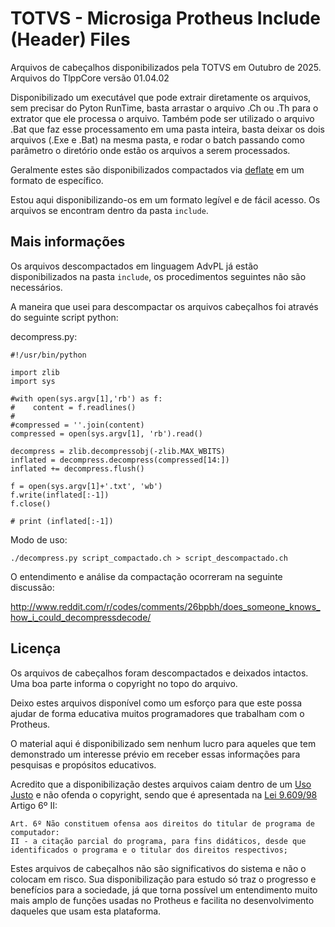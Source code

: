 TOTVS - Microsiga Protheus Include (Header) Files
=================================================

Arquivos de cabeçalhos disponibilizados pela TOTVS em Outubro de 2025.
Arquivos do TlppCore versão 01.04.02

Disponibilizado um executável que pode extrair diretamente os arquivos, sem precisar do Pyton RunTime, basta arrastar o arquivo .Ch ou .Th para o extrator que ele processa o arquivo. Também pode ser utilizado o arquivo .Bat que faz esse processamento em uma pasta inteira, basta deixar os dois arquivos (.Exe e .Bat) na mesma pasta, e rodar o batch passando como parâmetro o diretório onde estão os arquivos a serem processados.

Geralmente estes são disponibilizados compactados via [deflate](https://en.wikipedia.org/wiki/DEFLATE) em um formato de específico.

Estou aqui disponibilizando-os em um formato legível e de fácil acesso. Os arquivos se encontram dentro da pasta `include`.

## Mais informações

Os arquivos descompactados em linguagem AdvPL já estão disponibilizados na pasta `include`, os procedimentos seguintes não são necessários.

A maneira que usei para descompactar os arquivos cabeçalhos foi através do seguinte script python:

decompress.py:

	#!/usr/bin/python

	import zlib
	import sys

	#with open(sys.argv[1],'rb') as f:
	#    content = f.readlines()
	#    
	#compressed = ''.join(content)
	compressed = open(sys.argv[1], 'rb').read()

	decompress = zlib.decompressobj(-zlib.MAX_WBITS)
	inflated = decompress.decompress(compressed[14:])
	inflated += decompress.flush()

	f = open(sys.argv[1]+'.txt', 'wb')
	f.write(inflated[:-1])
	f.close()

	# print (inflated[:-1])

Modo de uso:

    ./decompress.py script_compactado.ch > script_descompactado.ch

O entendimento e análise da compactação ocorreram na seguinte discussão:

<http://www.reddit.com/r/codes/comments/26bpbh/does_someone_knows_how_i_could_decompressdecode/>


## Licença

Os arquivos de cabeçalhos foram descompactados e deixados intactos. Uma boa parte informa o copyright no topo do arquivo.

Deixo estes arquivos disponível como um esforço para que este possa ajudar de forma educativa muitos programadores que trabalham com o Protheus.

O material aqui é disponibilizado sem nenhum lucro para aqueles que tem demonstrado um interesse prévio em receber essas informações para pesquisas e propósitos educativos.

Acredito que a disponibilização destes arquivos caiam dentro de um [Uso Justo](https://pt.wikipedia.org/wiki/Fair_use) e não ofenda o copyright, sendo que é apresentada na [Lei 9.609/98](http://www.planalto.gov.br/ccivil_03/Leis/L9609.htm) Artigo 6º II:

    Art. 6º Não constituem ofensa aos direitos do titular de programa de computador:
    II - a citação parcial do programa, para fins didáticos, desde que identificados o programa e o titular dos direitos respectivos;

Estes arquivos de cabeçalhos não são significativos do sistema e não o colocam em risco. Sua disponibilização para estudo só traz o progresso e benefícios para a sociedade, já que torna possível um entendimento muito mais amplo de funções usadas no Protheus e facilita no desenvolvimento daqueles que usam esta plataforma.


